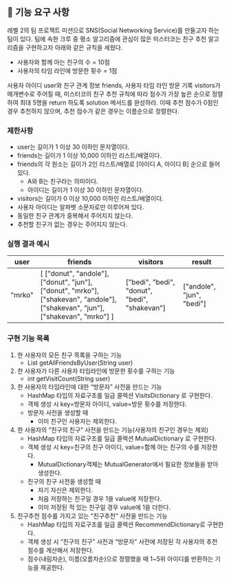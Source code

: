 ## 🚀 기능 요구 사항

레벨 2의 팀 프로젝트 미션으로 SNS(Social Networking Service)를 만들고자 하는 팀이 있다. 팀에 속한 크루 중 평소 알고리즘에 관심이 많은 미스터코는 친구 추천 알고리즘을 구현하고자 아래와 같은 규칙을 세웠다.

- 사용자와 함께 아는 친구의 수 = 10점 
- 사용자의 타임 라인에 방문한 횟수 = 1점

사용자 아이디 user와 친구 관계 정보 friends, 사용자 타임 라인 방문 기록 visitors가 매개변수로 주어질 때, 미스터코의 친구 추천 규칙에 따라 점수가 가장 높은 순으로 정렬하여 최대 5명을 return 하도록 solution 메서드를 완성하라. 이때 추천 점수가 0점인 경우 추천하지 않으며, 추천 점수가 같은 경우는 이름순으로 정렬한다.

### 제한사항

- user는 길이가 1 이상 30 이하인 문자열이다.
- friends는 길이가 1 이상 10,000 이하인 리스트/배열이다.
- friends의 각 원소는 길이가 2인 리스트/배열로 [아이디 A, 아이디 B] 순으로 들어있다.
  - A와 B는 친구라는 의미이다.
  - 아이디는 길이가 1 이상 30 이하인 문자열이다.
- visitors는 길이가 0 이상 10,000 이하인 리스트/배열이다.
- 사용자 아이디는 알파벳 소문자로만 이루어져 있다.
- 동일한 친구 관계가 중복해서 주어지지 않는다.
- 추천할 친구가 없는 경우는 주어지지 않는다.

### 실행 결과 예시

| user | friends | visitors | result |
| --- | --- | --- | --- |
| "mrko" | [ ["donut", "andole"], ["donut", "jun"], ["donut", "mrko"], ["shakevan", "andole"], ["shakevan", "jun"], ["shakevan", "mrko"] ] | ["bedi", "bedi", "donut", "bedi", "shakevan"] | ["andole", "jun", "bedi"] |

### 구현 기능 목록
1. 한 사용자의 모든 친구 목록을 구하는 기능
    - List<String> getAllFriendsByUser(String user)
2. 한 사용자가 다른 사용자 타임라인에 방문한 횟수를 구하는 기능
    - int getVisitCount(String user)
3. 한 사용자의 타임라인에 대한 “방문자” 사전을 만드는 기능
    - HashMap 타입의 자료구조를 일급 콜렉션 VisitsDictionary 로 구현한다.
    - 객체 생성 시 key=방문자 아이디, value=방문 횟수를 저장한다.
    - 방문자 사전을 생성할 때
        - 이미 친구인 사용자는 제외한다.
4. 한 사용자의 “친구의 친구” 사전을 만드는 기능(사용자의 친구인 경우는 제외)
    - HashMap 타입의 자료구조를 일급 콜렉션 MutualDictionary 로 구현한다.
    - 객체 생성 시 key=친구의 친구 아이디, value=함께 아는 친구의 수를 저장한다.
        - MutualDictionary객체는 MutualGenerator에서 필요한 정보들을 받아 생성한다.
    - 친구의 친구 사전을 생성할 때
        - 자기 자신은 제외한다.
        - 처음 저장하는 친구일 경우 1을 value에 저장한다.
        - 이미 저장된 적 있는 친구일 경우 value에 1을 더한다.
5. 친구추천 점수를 가지고 있는 “친구추천” 사전을 만드는 기능
    - HashMap 타입의 자료구조를 일급 콜렉션 RecommendDictionary로 구현한다.
    - 객체 생성 시 “친구의 친구” 사전과 “방문자” 사전에 저장된 각 사용자의 추천 점수를 계산해서 저장한다.
    - 점수(내림차순), 이름(오름차순)으로 정렬했을 때 1~5위 아이디를 반환하는 기능을 제공한다.